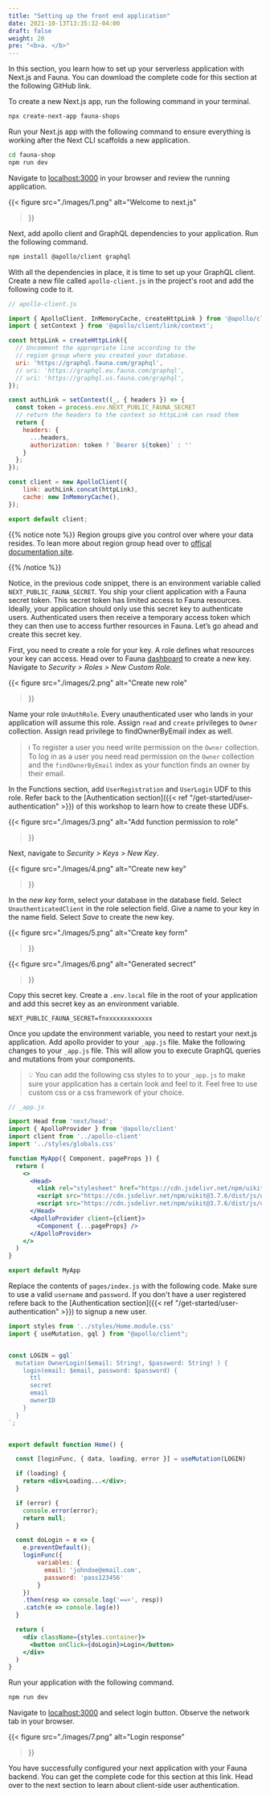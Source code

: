 ```yaml
---
title: "Setting up the front end application"
date: 2021-10-13T13:35:32-04:00
draft: false
weight: 20
pre: "<b>a. </b>"
---
```



In this section, you learn how to set up your serverless application with Next.js and Fauna. You can download the complete code for this section at the following GitHub link. 

To create a new Next.js app, run the following command in your terminal.

```sh
npx create-next-app fauna-shops
```

Run your Next.js app with the following command to ensure everything is working after the Next CLI scaffolds a new application.

```sh
cd fauna-shop
npm run dev
```

Navigate to [localhost:3000](http://localhost:3000/) in your browser and review the running application.


{{< figure
  src="./images/1.png" 
  alt="Welcome to next.js"
>}}

Next, add apollo client and GraphQL dependencies to your application. Run the following command. 

```sh
npm install @apollo/client graphql
```

With all the dependencies in place, it is time to set up your GraphQL client. Create a new file called `apollo-client.js` in the project's root and add the following code to it.

```jsx
// apollo-client.js

import { ApolloClient, InMemoryCache, createHttpLink } from '@apollo/client';
import { setContext } from '@apollo/client/link/context';

const httpLink = createHttpLink({
  // Uncomment the appropriate line according to the
  // region group where you created your database.
  uri: 'https://graphql.fauna.com/graphql',
  // uri: 'https://graphql.eu.fauna.com/graphql',
  // uri: 'https://graphql.us.fauna.com/graphql',
});

const authLink = setContext((_, { headers }) => {
  const token = process.env.NEXT_PUBLIC_FAUNA_SECRET
  // return the headers to the context so httpLink can read them
  return {
    headers: {
      ...headers,
      authorization: token ? `Bearer ${token}` : ''
    }
  };
});

const client = new ApolloClient({
    link: authLink.concat(httpLink),
    cache: new InMemoryCache(),
});

export default client;
```

{{% notice note %}}
Region groups give you control over where your data resides. To lean more about region group head over to [offical documentation site](https://docs.fauna.com/fauna/current/learn/understanding/region_groups).

{{% /notice %}}

Notice, in the previous code snippet, there is an environment variable called `NEXT_PUBLIC_FAUNA_SECRET`. You ship your client application with a Fauna secret token. This secret token has limited access to Fauna resources. Ideally, your application should only use this secret key to authenticate users. Authenticated users then receive a temporary access token which they can then use to access further resources in Fauna. Let’s go ahead and create this secret key.

First, you need to create a role for your key. A role defines what resources your key can access. Head over to Fauna [dashboard](https://dashboard.fauna.com/) to create a new key. Navigate to *Security > Roles > New Custom Role*.

{{< figure
  src="./images/2.png" 
  alt="Create new role"
>}}

Name your role `UnAuthRole`. Every unauthenticated user who lands in your application will assume this role. Assign `read` and `create` privileges to `Owner` collection. Assign read privilege to findOwnerByEmail index as well.  

> ℹ️ To register a user you need write permission on the `Owner` collection. To log in as a user you need read permission on the `Owner` collection and the `findOwnerByEmail` index as your function finds an owner by their email. 

In the Functions section, add `UserRegistration` and `UserLogin` UDF to this role. Refer back to the [Authentication section]({{< ref "/get-started/user-authentication" >}}) of this workshop to learn how to create these UDFs.

{{< figure
  src="./images/3.png" 
  alt="Add function permission to role"
>}}

Next, navigate to *Security > Keys > New Key*. 

{{< figure
  src="./images/4.png" 
  alt="Create new key"
>}}

In the *new key* form, select your database in the database field. Select `UnauthenticatedClient` in the role selection field. Give a name to your key in the name field. Select *Save* to create the new key.

{{< figure
  src="./images/5.png" 
  alt="Create key form"
>}}

{{< figure
  src="./images/6.png" 
  alt="Generated secrect"
>}}

Copy this secret key. Create a `.env.local` file in the root of your application and add this secret key as an environment variable.

```env
NEXT_PUBLIC_FAUNA_SECRET=fnxxxxxxxxxxxxx
```

Once you update the environment variable, you need to restart your next.js application. 
Add apollo provider to your `_app.js` file. Make the following changes to your `_app.js` file. This will allow you to execute GraphQL queries and mutations from your components.

> 💡  You can add the following css styles to to your `_app.js` to make sure your application has a certain look and feel to it. Feel free to use custom css or a css framework of your choice.


```jsx
// _app.js

import Head from 'next/head';
import { ApolloProvider } from '@apollo/client'
import client from '../apollo-client'
import '../styles/globals.css'

function MyApp({ Component, pageProps }) {
  return (
    <>
      <Head>
        <link rel="stylesheet" href="https://cdn.jsdelivr.net/npm/uikit@3.7.6/dist/css/uikit.min.css" />
        <script src="https://cdn.jsdelivr.net/npm/uikit@3.7.6/dist/js/uikit.min.js" />
        <script src="https://cdn.jsdelivr.net/npm/uikit@3.7.6/dist/js/uikit-icons.min.js" />
      </Head>
      <ApolloProvider client={client}>
        <Component {...pageProps} />
      </ApolloProvider>
    </>
  )
}

export default MyApp

```

Replace the contents of `pages/index.js` with the following code. Make sure to use a valid `username` and `password`. If you don't have a user registered refere back to the [Authentication section]({{< ref "/get-started/user-authentication" >}}) to signup a new user.

```jsx
import styles from '../styles/Home.module.css'
import { useMutation, gql } from "@apollo/client";


const LOGIN = gql`
  mutation OwnerLogin($email: String!, $password: String! ) {
    login(email: $email, password: $password) {
      ttl
      secret
      email
      ownerID
    }
  }
`;


export default function Home() {

  const [loginFunc, { data, loading, error }] = useMutation(LOGIN)

  if (loading) {
    return <div>Loading...</div>;
  }

  if (error) {
    console.error(error);
    return null;
  }

  const doLogin = e => {
    e.preventDefault();
    loginFunc({
        variables: {
          email: 'johndoe@email.com',
          password: 'pass123456'
        }
    })
    .then(resp => console.log('==>', resp))
    .catch(e => console.log(e))   
  }

  return (
    <div className={styles.container}>
      <button onClick={doLogin}>Login</button>
    </div>
  )
}

```

Run your application with the following command.

```sh
npm run dev
```

Navigate to [localhost:3000](http://localhost:3000/) and select login button. Observe the network tab in your browser. 

{{< figure
  src="./images/7.png" 
  alt="Login response"
>}}

You have successfully configured your next application with your Fauna backend. You can get the complete code for this section at this link. Head over to the next section to learn about client-side user authentication. 
